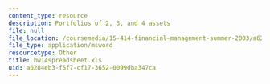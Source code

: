 ```yaml
---
content_type: resource
description: Portfolios of 2, 3, and 4 assets
file: null
file_location: /coursemedia/15-414-financial-management-summer-2003/a6284eb3f5f7cf1736520099dba347ca_hw14spreadsheet.xls
file_type: application/msword
resourcetype: Other
title: hw14spreadsheet.xls
uid: a6284eb3-f5f7-cf17-3652-0099dba347ca
---
```

